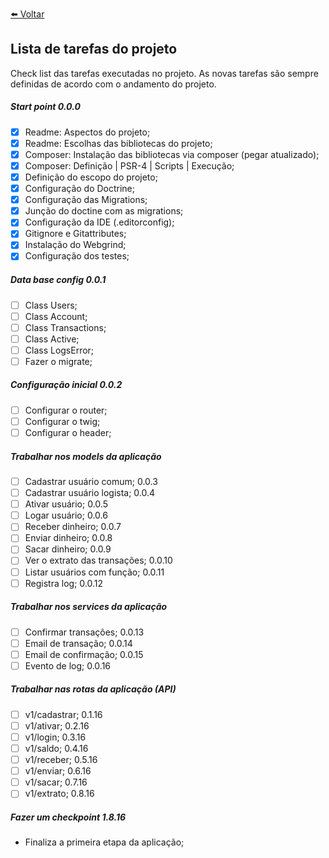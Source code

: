 [⬅️ Voltar](https://github.com/magominimalista/pagamentosimplificado/blob/master/README.md)

## Lista de tarefas do projeto

Check list das tarefas executadas no projeto. As novas tarefas são sempre definidas de acordo com o andamento do projeto.

##### Start point 0.0.0
- [x] Readme: Aspectos do projeto;
- [x] Readme: Escolhas das bibliotecas do projeto;
- [x] Composer: Instalação das bibliotecas via composer (pegar atualizado);
- [x] Composer: Definição | PSR-4 | Scripts | Execução;
- [x] Definição do escopo do projeto;
- [x] Configuração do Doctrine;
- [x] Configuração das Migrations;
- [x] Junção do doctine com as migrations;
- [x] Configuração da IDE (.editorconfig);
- [x] Gitignore e Gitattributes;
- [x] Instalação do Webgrind;
- [x] Configuração dos testes;

##### Data base config 0.0.1
- [ ] Class Users;
- [ ] Class Account;
- [ ] Class Transactions;
- [ ] Class Active;
- [ ] Class LogsError;
- [ ] Fazer o migrate;

##### Configuração inicial 0.0.2
- [ ] Configurar o router;
- [ ] Configurar o twig;
- [ ] Configurar o header;

##### Trabalhar nos models da aplicação
- [ ] Cadastrar usuário comum; 0.0.3
- [ ] Cadastrar usuário logista; 0.0.4
- [ ] Ativar usuário; 0.0.5
- [ ] Logar usuário; 0.0.6
- [ ] Receber dinheiro; 0.0.7
- [ ] Enviar dinheiro; 0.0.8
- [ ] Sacar dinheiro; 0.0.9
- [ ] Ver o extrato das transações; 0.0.10
- [ ] Listar usuários com função; 0.0.11
- [ ] Registra log; 0.0.12

##### Trabalhar nos services da aplicação
- [ ] Confirmar transações; 0.0.13
- [ ] Email de transação; 0.0.14
- [ ] Email de confirmação; 0.0.15
- [ ] Evento de log; 0.0.16

##### Trabalhar nas rotas da aplicação (API)
- [ ] v1/cadastrar; 0.1.16
- [ ] v1/ativar; 0.2.16
- [ ] v1/login; 0.3.16
- [ ] v1/saldo; 0.4.16
- [ ] v1/receber; 0.5.16
- [ ] v1/enviar; 0.6.16
- [ ] v1/sacar; 0.7.16
- [ ] v1/extrato; 0.8.16

##### Fazer um checkpoint 1.8.16
- Finaliza a primeira etapa da aplicação;
